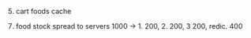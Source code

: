 <!-- 1. mem package to do cache in locally memory -->

<!-- 1. local users to local mem  -->

<!-- 2. food price local mem -->

<!-- 3. token local mem -->

<!-- 4. cart_id local  with userid -->

5. cart foods cache

<!-- 6. order_id local -->

7. food stock spread to servers
	1000 -> 1. 200, 2. 200, 3 200, redic. 400